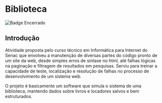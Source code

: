 # Biblioteca
![Badge Encerrado](https://img.shields.io/appveyor/build/status/Encerrado?labelColor=grey&color=red)

## Introdução
Atividade proposta pelo curso técnico em Informática para Internet do Senac que envolveu a manutenção de diversas partes do código pronto de um site da web, desde simples erros de sintaxe no html, até falhas lógicas na paginação e filtragem de resultados em pesquisas. Serviu para treinar a capacidade de teste, localização e resolução de falhas no processo de desenvolvimento de um sistema web.

O projeto é basicamente um software que simula o sistema de uma biblioteca, mantendo dados sobre livros e locadores salvos e bem estruturados.
